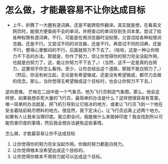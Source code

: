 # 怎么做，才能最容易不让你达成目标

- 上午，折腾了一大圈有道词典，还是不能跨软件翻译。其实就是想，在看英文网页时，能很方便查阅不会的单词，并把查过的单词存到生词本里。尝试了给各种权限有道词典，不行。可能是在用浏览器时没权限，又尝试给各种权限浏览器。还是不行。又尝试不同的浏览器，还是不行。再尝试不同的词典，还是不行。整得心里郁闷的不行。后面就努力不下去了。（哈哈，这是一种让你努力不下去的办法。那就是，你作了努力，但让你觉得你的努力完全没起作用，也就是白努力了，这，能让你努力不下去了。）（当然，这不一定是真的白努力，这要视乎你怎么看待。至少，让你总结出这个道路，那就不是白努力了。）（然后，你没有树立起，无论是有希望做成，还是没有希望做成，都尽力去做的信念。那么，当你觉得无希望做成这个目标时，也会让你努力不下去。） 

逆向思维。
芒格在二战中是一个气象员。他为飞行员制造气象图。那么，他会这样想，如果我想杀死大量的飞行员，最简单的办法是什么？这样想很容易有答案。唯一简单的办法就是，把飞机引导到让它结冰的地方，或者让飞行员飞到一个他在安全着陆前耗尽燃料的地方。很显然，我下定决心，让飞行员远离上述两个地方。如果有人让我来治理印度。我立即会问，我能做什么来毁掉印度？我会找到所以可能伤害印度的事情，然后我会想办法避免这些事情。

怎么做，才能最容易让你不达成目标
1. 让你觉得你的努力完全没起作用。你做的努力都是白努力。
2. 让你觉得根本没希望达成这个目标的。
3. 让你觉得你根本不用努力就可以达成这个目标。



